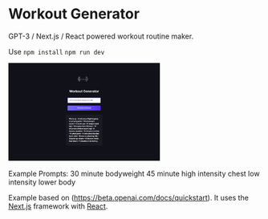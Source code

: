 <h1>Workout Generator</h1>

GPT-3 / Next.js / React powered workout routine maker.

Use `npm install`
`npm run dev`

<img src="public\workout_generator_home.png" width="60%"/>

Example Prompts:
30 minute bodyweight
45 minute high intensity chest
low intensity lower body

Example based on (https://beta.openai.com/docs/quickstart). It uses the [Next.js](https://nextjs.org/) framework with [React](https://reactjs.org/).

